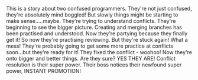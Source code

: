 This is a story about two confused programmers.
They're not just confused, they're absolutely mind boggled!
But slowly things might be starting to make sense.....maybe.
They're trying to understand conflicts.
They're beginning to see the bigger picture.
Creating and merging branches has been practised and understood.
Now they're partying because they finally get it!
So now they're practising reviewing.
But they're stuck again! What a mess!
They're probably going to get some more practice at conflicts soon...but they're ready for it!
They fixed the conflict - woohoo!
Now they're onto bigger and better things.
Are they sure? YES THEY ARE!
Conflict resolution is their super power.
Their boss notices their newfound super power, INSTANT PROMOTION!